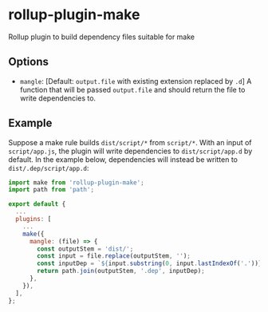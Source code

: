 # rollup-plugin-make

Rollup plugin to build dependency files suitable for make

## Options

- `mangle`: [Default: `output.file` with existing extension replaced by `.d`] A function that will be passed `output.file` and should return the file to write dependencies to.

## Example

Suppose a make rule builds `dist/script/*` from `script/*`. With an input of `script/app.js`, the plugin will write dependencies to `dist/script/app.d` by default. In the example below, dependencies will instead be written to `dist/.dep/script/app.d`:

```javascript
import make from 'rollup-plugin-make';
import path from 'path';

export default {
  ...
  plugins: [
    ...
    make({
      mangle: (file) => {
        const outputStem = 'dist/';
        const input = file.replace(outputStem, '');
        const inputDep = `${input.substring(0, input.lastIndexOf('.'))}.d`;
        return path.join(outputStem, '.dep', inputDep);
      },
    }),
  ],
};
```
